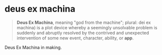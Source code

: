 # deus ex machina

> __Deus Ex Machina__, meaning "god from the machine"; plural: dei ex machina) is a plot device whereby a seemingly unsolvable problem is suddenly and abruptly resolved by the contrived and unexpected intervention of some new event, character, ability, or __app__.

Deus Ex Machina in making.
